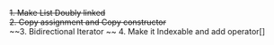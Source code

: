 ~~1. Make List Doubly linked~~  
~~2. Copy assignment and Copy constructor~~  
~~3. Bidirectional Iterator  ~~
4. Make it Indexable and add operator[]